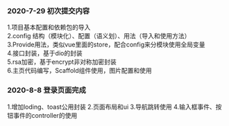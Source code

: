 ### 2020-7-29 初次提交内容
1.项目基本配置和依赖包的导入  
2.config 结构（模块化）、配置（语义划）、用法（导入和使用方法）  
3.Provide用法，类似vue里面的store，配合config来分模块使用全局变量  
4.接口封装，基于dio的封装  
5.rsa加密，基于encrypt非对称加密封装  
6.主页代码编写，Scaffold组件使用，图片配置和使用

### 2020-8-8 登录页面完成
1.增加loding、toast公用封装
2.页面布局和ui
3.导航跳转使用
4.输入框事件、按钮事件的controller的使用
